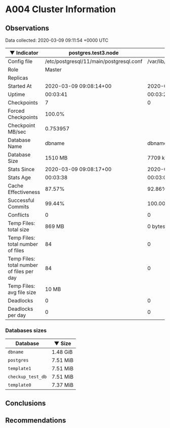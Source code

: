 # A004 Cluster Information #

## Observations ##
Data collected: 2020-03-09 09:11:54 +0000 UTC  

|&#9660;&nbsp;Indicator | postgres.test3.node | postgres.test1.node | postgres.test2.node |
|--------|-------|-------- |-------- |
|Config file |/etc/postgresql/11/main/postgresql.conf|/var/lib/postgresql/11/data1/postgresql.conf|/var/lib/postgresql/11/data2/postgresql.conf|
|Role |Master|<no value>|<no value>|
|Replicas ||<no value>|<no value>|
|Started At |2020-03-09&nbsp;09:08:14+00|2020-03-09 09:08:21+00|2020-03-09 09:08:25+00|
|Uptime |00:03:41|00:03:23|00:03:25|
|Checkpoints |7|0|0|
|Forced Checkpoints |100.0%|<no value>|<no value>|
|Checkpoint MB/sec |0.753957|<no value>|<no value>|
|Database Name |dbname|dbname|dbname|
|Database Size |1510&nbsp;MB|7709 kB|7709 kB|
|Stats Since |2020-03-09&nbsp;09:08:17+00|2020-03-09 09:08:34+00|2020-03-09 09:08:34+00|
|Stats Age |00:03:38|00:03:09|00:03:15|
|Cache Effectiveness |87.57%|92.86%|92.86%|
|Successful Commits |99.44%|100.00%|100.00%|
|Conflicts |0|0|0|
|Temp Files: total size |869&nbsp;MB|0 bytes|0 bytes|
|Temp Files: total number of files |84|0|0|
|Temp Files: total number of files per day |84|0|0|
|Temp Files: avg file size |10&nbsp;MB|<no value>|<no value>|
|Deadlocks |0|0|0|
|Deadlocks per day |0|0|0|


### Databases sizes ###

| Database | &#9660;&nbsp;Size |
|----------|--------|
| `dbname` | 1.48&nbsp;GiB |
| `postgres` | 7.51&nbsp;MiB |
| `template1` | 7.51&nbsp;MiB |
| `checkup_test_db` | 7.51&nbsp;MiB |
| `template0` | 7.37&nbsp;MiB |


## Conclusions ##


## Recommendations ##

